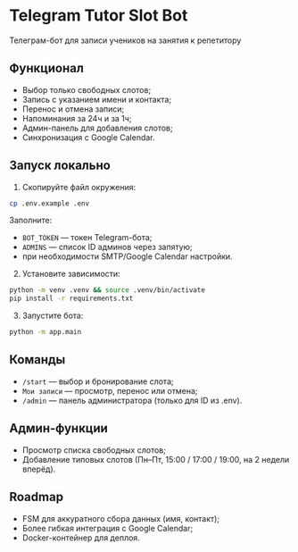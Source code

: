# Telegram Tutor Slot Bot

Телеграм-бот для записи учеников на занятия к репетитору

## Функционал
- Выбор только свободных слотов;
- Запись с указанием имени и контакта;
- Перенос и отмена записи;
- Напоминания за 24ч и за 1ч;
- Админ-панель для добавления слотов;
- Синхронизация с Google Calendar.

## Запуск локально

1. Скопируйте файл окружения:
```bash
cp .env.example .env
```
Заполните:
- `BOT_TOKEN` — токен Telegram-бота;
- `ADMINS` — список ID админов через запятую;
- при необходимости SMTP/Google Calendar настройки.

2. Установите зависимости:
```bash
python -m venv .venv && source .venv/bin/activate
pip install -r requirements.txt
```

3. Запустите бота:
```bash
python -m app.main
```

## Команды

- `/start` — выбор и бронирование слота;
- `Мои записи` — просмотр, перенос или отмена;
- `/admin` — панель администратора (только для ID из .env).

## Админ-функции
- Просмотр списка свободных слотов;
- Добавление типовых слотов (Пн–Пт, 15:00 / 17:00 / 19:00, на 2 недели вперёд).

## Roadmap
- FSM для аккуратного сбора данных (имя, контакт);
- Более гибкая интеграция с Google Calendar;
- Docker-контейнер для деплоя.